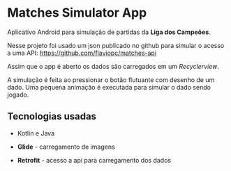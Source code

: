 # Matches Simulator App

Aplicativo Android para simulação de partidas da **Liga dos Campeões**.

Nesse projeto foi usado um json publicado no github para simular o acesso a uma API: https://github.com/flaviopc/matches-api

Assim que o app é aberto os dados são carregados em um *Recyclerview*.

A simulação é feita ao pressionar o botão flutuante com desenho de um dado. Uma pequena animação é executada para simular o dado sendo jogado.

## Tecnologias usadas

- Kotlin e Java

- **Glide** - carregamento de imagens

- **Retrofit** - acesso a api para carregamento dos dados
